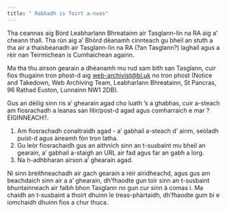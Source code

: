 ```yaml
---
title: " Rabhadh is Toirt a-nuas"
---
```

Tha ceannas aig Bòrd Leabharlann Bhreatainn air Tasglann-lìn na RA aig a’ cheann thall. Tha rùn aig a’ Bhòrd dèanamh cinnteach gu bheil an stuth a tha air a thaisbeanadh air Tasglann-lìn na RA (?an Tasglann?) laghail agus a rèir nan Teirmichean is Cumhaichean againn.

Ma tha thu airson gearain a dhèanamh mu rud sam bith san Tasglann, cuir fios thugainn tron phost-d aig [web-archivist@bl.uk](mailto:web-archivist@bl.uk) no tron phost (Notice and Takedown, Web Archiving Team, Leabharlann Bhreatainn, St Pancras, 96 Rathad Euston, Lunnainn NW1 2DB).

Gus an dèilig sinn ris a’ ghearain agad cho luath ’s a ghabhas, cuir a-steach am fiosrachadh a leanas san litir/post-d agad agus comharraich e mar ?ÈIGINNEACH?.

1. Am fiosrachadh conaltraidh agad - a’ gabhail a-steach d’ ainm, seòladh puist-d agus àireamh fòn tron latha.
2. Gu leòr fiosrachaidh gus an aithnich sinn an t-susbaint mu bheil an gearain, a’ gabhail a-staigh an URL air fad agus far an gabh a lorg.
3. Na h-adhbharan airson a’ ghearain agad.

Nì sinn breithneachadh air gach gearain a rèir airidheachd, agus gus am beachdaich sinn air a a’ ghearain, dh’fhaodte gun toir sinn an t-susbaint bhuntainneach air falbh bhon Tasglann no gun cur sinn à comas i. Ma chaidh an t-susbaint a thoirt dhuinn le treas-phàrtaidh, dh’fhaodte gum bi e iomchaidh dhuinn fios a chur thuca.